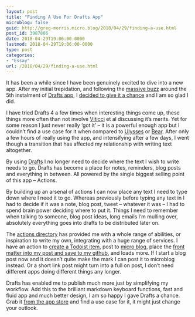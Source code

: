 ```yaml
---
layout: post
title: "Finding A Use For Drafts App"
microblog: false
guid: http://greg-morris.micro.blog/2018/04/29/finding-a-use.html
post_id: 3987866
date: 2018-04-29T19:06:00-0000
lastmod: 2018-04-29T19:06:00-0000
type: post
categories:
- "Essay"
url: /2018/04/29/finding-a-use.html
---
```

<p>It has been a while since I have been genuinely excited to dive into a new app. After my initial trepidation, and following the <a href="https://www.macstories.net/reviews/drafts-5-the-macstories-review/">massive buzz</a> around the 5th instalment of <a href="https://itunes.apple.com/gb/app/drafts-5-capture-act/id1236254471?mt=8&amp;at=1000ltj4">Drafts app</a>, I <a href="/2018/04/21/drafts-updatei-must.html">decided to give it a chance</a> and I am so glad I did.</p><p>I have tried Drafts 4 a few times when interesting things come up, these things more often than not involve <a href="https://twitter.com/viticci">Viticci</a> et al discussing it’s merits. Yet for some reason I just never really ‘got it’ – it is a powerful enough app but I couldn’t find a use case for it when compared to <a href="https://gr36.com/2017-08-02-bear-and-ulysses/">Ulysses</a> or <a href="https://gr36.com/2017-01-19-bear-app-review/">Bear</a>. After only a few hours of really using the app, and intensifying after a few days, I went though a transition that has affected my relationship with writing text altogether.</p><p>By using <a href="https://itunes.apple.com/gb/app/drafts-5-capture-act/id1236254471?mt=8&amp;at=1000ltj4">Drafts</a> I no longer need to decide where the text I wish to write needs to go. Drafts has become a place for notes, reminders, blog posts and everything in between. All powered by the single biggest selling point of this app – Actions.</p><p>By building up an arsenal of actions I can now place any text I need to type down where I need it to go. Whereas previously before typing any text in I had to decide if it was a note, blog post, tweet – whatever it was – I had to spend brain power deciding where to put it. Things I need to remember when talking to someone, blog post ideas, long emails I’m mulling over, absolutely everything goes into drafts to be distributed later on.</p><p>The <a href="http://actions.getdrafts.com/">actions directory</a> has provided me with a whole range of abilities, or inspiration to write my own, integrating with a huge range of services. I have an action to <a href="http://actions.getdrafts.com/a/1EN">create a Todoist item</a>, post to <a href="http://actions.getdrafts.com/a/1Dj">micro blog</a>, place the <a href="http://actions.getdrafts.com/a/1GO">front matter into my post and save to my github</a>, and loads more. If I start a blog post now and it doesn’t quite make the mark I can post it to microblog instead. Or a short link post might turn into a full on post, I don’t need different apps doing different things any longer.</p><p>Drafts has enabled me to publish much more just by simplifying my workflow. Add this to the brilliant markdown keyboard functions, fast and fluid app and much better design, I am so happy I gave Drafts a chance. Grab it <a href="https://itunes.apple.com/gb/app/drafts-5-capture-act/id1236254471?mt=8&amp;at=1000ltj4">from the app store</a> and find a use case for it, it might just change your outlook.</p>
